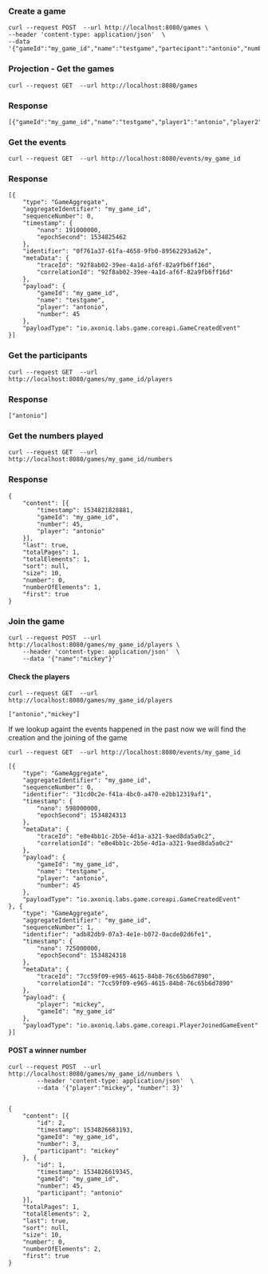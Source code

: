 

### Create a game

    curl --request POST  --url http://localhost:8080/games \
    --header 'content-type: application/json'  \
    --data '{"gameId":"my_game_id","name":"testgame","partecipant":"antonio","number":45}'
  

### Projection - Get the games

    curl --request GET  --url http://localhost:8080/games

### Response

    [{"gameId":"my_game_id","name":"testgame","player1":"antonio","player2":null,"number":45}]

### Get the events

    curl --request GET  --url http://localhost:8080/events/my_game_id
    
### Response
    
    [{
    	"type": "GameAggregate",
    	"aggregateIdentifier": "my_game_id",
    	"sequenceNumber": 0,
    	"timestamp": {
    		"nano": 191000000,
    		"epochSecond": 1534825462
    	},
    	"identifier": "0f761a37-61fa-4658-9fb0-89562293a62e",
    	"metaData": {
    		"traceId": "92f8ab02-39ee-4a1d-af6f-82a9fb6ff16d",
    		"correlationId": "92f8ab02-39ee-4a1d-af6f-82a9fb6ff16d"
    	},
    	"payload": {
    		"gameId": "my_game_id",
    		"name": "testgame",
    		"player": "antonio",
    		"number": 45
    	},
    	"payloadType": "io.axoniq.labs.game.coreapi.GameCreatedEvent"
    }]


### Get the participants

    curl --request GET  --url http://localhost:8080/games/my_game_id/players

### Response

    ["antonio"]

### Get the numbers played

    curl --request GET  --url http://localhost:8080/games/my_game_id/numbers

### Response

    {
        "content": [{
            "timestamp": 1534821828881,
            "gameId": "my_game_id",
            "number": 45,
            "player": "antonio"
        }],
        "last": true,
        "totalPages": 1,
        "totalElements": 1,
        "sort": null,
        "size": 10,
        "number": 0,
        "numberOfElements": 1,
        "first": true
    }


### Join the game

    curl --request POST  --url http://localhost:8080/games/my_game_id/players \
        --header 'content-type: application/json'  \
        --data '{"name":"mickey"}'
        
        
#### Check the players

    curl --request GET  --url http://localhost:8080/games/my_game_id/players
   
    ["antonio","mickey"]
    
If we lookup againt the events happened in the past now we will find the creation and the joining of the game
    
    curl --request GET  --url http://localhost:8080/events/my_game_id
    
    [{
    	"type": "GameAggregate",
    	"aggregateIdentifier": "my_game_id",
    	"sequenceNumber": 0,
    	"identifier": "31cd0c2e-f41a-4bc0-a470-e2bb12319af1",
    	"timestamp": {
    		"nano": 598000000,
    		"epochSecond": 1534824313
    	},
    	"metaData": {
    		"traceId": "e8e4bb1c-2b5e-4d1a-a321-9aed8da5a0c2",
    		"correlationId": "e8e4bb1c-2b5e-4d1a-a321-9aed8da5a0c2"
    	},
    	"payload": {
    		"gameId": "my_game_id",
    		"name": "testgame",
    		"player": "antonio",
    		"number": 45
    	},
    	"payloadType": "io.axoniq.labs.game.coreapi.GameCreatedEvent"
    }, {
    	"type": "GameAggregate",
    	"aggregateIdentifier": "my_game_id",
    	"sequenceNumber": 1,
    	"identifier": "adb82db9-07a3-4e1e-b072-0acde02d6fe1",
    	"timestamp": {
    		"nano": 725000000,
    		"epochSecond": 1534824318
    	},
    	"metaData": {
    		"traceId": "7cc59f09-e965-4615-84b8-76c65b6d7890",
    		"correlationId": "7cc59f09-e965-4615-84b8-76c65b6d7890"
    	},
    	"payload": {
    		"player": "mickey",
    		"gameId": "my_game_id"
    	},
    	"payloadType": "io.axoniq.labs.game.coreapi.PlayerJoinedGameEvent"
    }]
    
    
#### POST a winner number    
    
    curl --request POST  --url http://localhost:8080/games/my_game_id/numbers \
            --header 'content-type: application/json'  \
            --data '{"player":"mickey", "number": 3}'
      

    {
        "content": [{
            "id": 2,
            "timestamp": 1534826683193,
            "gameId": "my_game_id",
            "number": 3,
            "participant": "mickey"
        }, {
            "id": 1,
            "timestamp": 1534826619345,
            "gameId": "my_game_id",
            "number": 45,
            "participant": "antonio"
        }],
        "totalPages": 1,
        "totalElements": 2,
        "last": true,
        "sort": null,
        "size": 10,
        "number": 0,
        "numberOfElements": 2,
        "first": true
    }